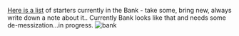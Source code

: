 [Here is a list](http://bit.ly/1EtVLDZ) of starters currently in the Bank - take some, bring new, always write down a note about it..
Currently Bank looks like that and needs some de-messization...in progress.
![bank](https://cloud.githubusercontent.com/assets/14889513/10444130/664da6c6-7195-11e5-8c99-2c582223fac8.jpg)



